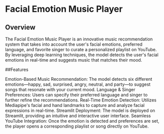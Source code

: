 # Facial Emotion Music Player

## Overview
The Facial Emotion Music Player is an innovative music recommendation system that takes into account the user's facial emotions, preferred language, and favorite singer to curate a personalized playlist on YouTube. By leveraging deep learning techniques, the model detects the user's facial emotions in real-time and suggests music that matches their mood.

##Features

Emotion-Based Music Recommendation: The model detects six different emotions—happy, sad, surprised, angry, neutral, and party—to suggest songs that resonate with your current mood.
Language & Singer Preferences: Users can specify their preferred language and singer to further refine the recommendations.
Real-Time Emotion Detection: Utilizes Mediapipe's facial and hand landmarks to capture and analyze facial expressions in real-time.
Streamlit Deployment: The model is deployed on Streamlit, providing an intuitive and interactive user interface.
Seamless YouTube Integration: Once the emotion is detected and preferences are set, the player opens a corresponding playlist or song directly on YouTube.
